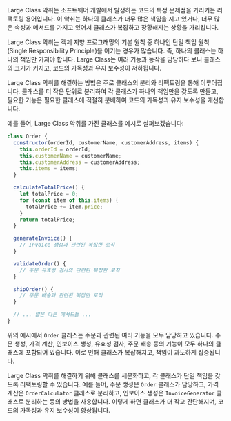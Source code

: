 Large Class 악취는 소프트웨어 개발에서 발생하는 코드의 특정 문제점을 가리키는 리팩토링 용어입니다. 이 악취는 하나의 클래스가 너무 많은 책임을 지고 있거나, 너무 많은 속성과 메서드를 가지고 있어서 클래스가 복잡하고 장황해지는 상황을 가리킵니다.

Large Class 악취는 객체 지향 프로그래밍의 기본 원칙 중 하나인 단일 책임 원칙(Single Responsibility Principle)을 어기는 경우가 많습니다. 즉, 하나의 클래스는 하나의 책임만 가져야 합니다. Large Class는 여러 기능과 동작을 담당하다 보니 클래스의 크기가 커지고, 코드의 가독성과 유지 보수성이 저하됩니다.

Large Class 악취를 해결하는 방법은 주로 클래스의 분리와 리팩토링을 통해 이루어집니다. 클래스를 더 작은 단위로 분리하여 각 클래스가 하나의 책임만을 갖도록 만들고, 필요한 기능은 필요한 클래스에 적절히 분배하여 코드의 가독성과 유지 보수성을 개선합니다.

예를 들어, Large Class 악취를 가진 클래스를 예시로 살펴보겠습니다:

```js
class Order {
  constructor(orderId, customerName, customerAddress, items) {
    this.orderId = orderId;
    this.customerName = customerName;
    this.customerAddress = customerAddress;
    this.items = items;
  }

  calculateTotalPrice() {
    let totalPrice = 0;
    for (const item of this.items) {
      totalPrice += item.price;
    }
    return totalPrice;
  }

  generateInvoice() {
    // Invoice 생성과 관련된 복잡한 로직
  }

  validateOrder() {
    // 주문 유효성 검사와 관련된 복잡한 로직
  }

  shipOrder() {
    // 주문 배송과 관련된 복잡한 로직
  }

  // ... 많은 다른 메서드들 ...
}
```

위의 예시에서 `Order` 클래스는 주문과 관련된 여러 기능을 모두 담당하고 있습니다. 주문 생성, 가격 계산, 인보이스 생성, 유효성 검사, 주문 배송 등의 기능이 모두 하나의 클래스에 포함되어 있습니다. 이로 인해 클래스가 복잡해지고, 책임이 과도하게 집중됩니다.

Large Class 악취를 해결하기 위해 클래스를 세분화하고, 각 클래스가 단일 책임을 갖도록 리팩토링할 수 있습니다. 예를 들어, 주문 생성은 `Order` 클래스가 담당하고, 가격 계산은 `OrderCalculator` 클래스로 분리하고, 인보이스 생성은 `InvoiceGenerator` 클래스로 분리하는 등의 방법을 사용합니다. 이렇게 하면 클래스가 더 작고 간단해지며, 코드의 가독성과 유지 보수성이 향상됩니다.